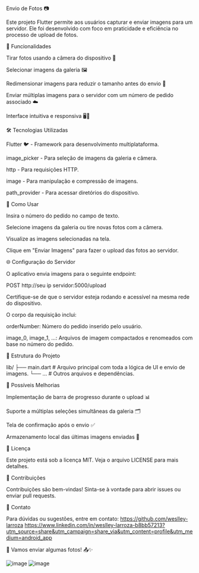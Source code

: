 Envio de Fotos 📷

Este projeto Flutter permite aos usuários capturar e enviar imagens para um servidor. Ele foi desenvolvido com foco em praticidade e eficiência no processo de upload de fotos.

🚀 Funcionalidades

Tirar fotos usando a câmera do dispositivo 📸

Selecionar imagens da galeria 🖼️

Redimensionar imagens para reduzir o tamanho antes do envio 📏

Enviar múltiplas imagens para o servidor com um número de pedido associado ☁️

Interface intuitiva e responsiva 🖥️📱

🛠️ Tecnologias Utilizadas

Flutter 🐦 - Framework para desenvolvimento multiplataforma.

image_picker - Para seleção de imagens da galeria e câmera.

http - Para requisições HTTP.

image - Para manipulação e compressão de imagens.

path_provider - Para acessar diretórios do dispositivo.


📝 Como Usar

Insira o número do pedido no campo de texto.

Selecione imagens da galeria ou tire novas fotos com a câmera.

Visualize as imagens selecionadas na tela.

Clique em "Enviar Imagens" para fazer o upload das fotos ao servidor.

🌐 Configuração do Servidor

O aplicativo envia imagens para o seguinte endpoint:

POST http://seu ip servidor:5000/upload

Certifique-se de que o servidor esteja rodando e acessível na mesma rede do dispositivo.

O corpo da requisição inclui:

orderNumber: Número do pedido inserido pelo usuário.

image_0, image_1, ...: Arquivos de imagem compactados e renomeados com base no número do pedido.

📁 Estrutura do Projeto

lib/
├── main.dart            # Arquivo principal com toda a lógica de UI e envio de imagens.
└── ...                  # Outros arquivos e dependências.

🧪 Possíveis Melhorias

Implementação de barra de progresso durante o upload 📊

Suporte a múltiplas seleções simultâneas da galeria 🗂️

Tela de confirmação após o envio ✅

Armazenamento local das últimas imagens enviadas 💾

📜 Licença

Este projeto está sob a licença MIT. Veja o arquivo LICENSE para mais detalhes.

🙌 Contribuições

Contribuições são bem-vindas! Sinta-se à vontade para abrir issues ou enviar pull requests.

📧 Contato

Para dúvidas ou sugestões, entre em contato:
https://github.com/weslley-larroza
https://www.linkedin.com/in/weslley-larroza-b8bb57213?utm_source=share&utm_campaign=share_via&utm_content=profile&utm_medium=android_app

🚀 Vamos enviar algumas fotos! 📤✨

![image](https://github.com/user-attachments/assets/e5434be3-5f68-455f-8e7f-6db2ef3c9e8a)
![image](https://github.com/user-attachments/assets/81f002f1-e42e-4046-8f29-ee208c63cb35)

